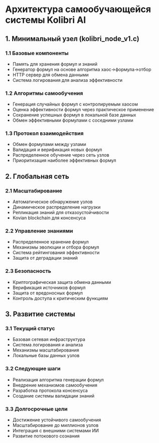 # Архитектура самообучающейся системы Kolibri AI

## 1. Минимальный узел (kolibri_node_v1.c)

### 1.1 Базовые компоненты
- Память для хранения формул и знаний
- Генератор формул на основе алгоритма хаос→формула→отбор
- HTTP сервер для обмена данными
- Система логирования для анализа эффективности

### 1.2 Алгоритмы самообучения
- Генерация случайных формул с контролируемым хаосом
- Оценка эффективности формул через практическое применение
- Сохранение успешных формул в локальной базе данных
- Обмен эффективными формулами с соседними узлами

### 1.3 Протокол взаимодействия
- Обмен формулами между узлами
- Валидация и верификация новых формул
- Распределенное обучение через сеть узлов
- Приоритизация наиболее эффективных формул

## 2. Глобальная сеть

### 2.1 Масштабирование
- Автоматическое обнаружение узлов
- Динамическое распределение нагрузки
- Репликация знаний для отказоустойчивости
- Kovian blockchain для консенсуса

### 2.2 Управление знаниями
- Распределенное хранение формул
- Механизмы эволюции и отбора формул
- Система рейтингования эффективности
- Защита от деградации знаний

### 2.3 Безопасность
- Криптографическая защита обмена данными
- Верификация источников формул
- Защита от вредоносных формул
- Контроль доступа к критическим функциям

## 3. Развитие системы

### 3.1 Текущий статус
- Базовая сетевая инфраструктура
- Система логирования и анализа
- Механизмы масштабирования
- Локальные базы данных узлов

### 3.2 Следующие шаги
- Реализация алгоритма генерации формул
- Внедрение механизмов самообучения
- Разработка протокола консенсуса
- Создание системы валидации знаний

### 3.3 Долгосрочные цели
- Достижение устойчивого самообучения
- Масштабирование до миллионов узлов
- Интеграция с внешними системами ИИ
- Развитие потокового сознания
